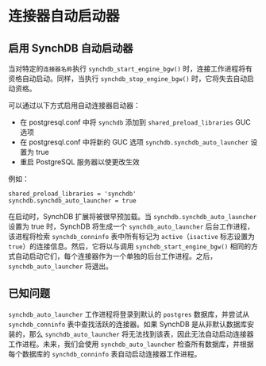 # 连接器自动启动器

## 启用 SynchDB 自动启动器
当对特定的`连接器名称`执行 `synchdb_start_engine_bgw()` 时，连接工作进程将有资格自动启动。同样，当执行 `synchdb_stop_engine_bgw()` 时，它将失去自动启动资格。

可以通过以下方式启用自动连接器启动器：

* 在 postgresql.conf 中将 `synchdb` 添加到 `shared_preload_libraries` GUC 选项
* 在 postgresql.conf 中将新的 GUC 选项 `synchdb.synchdb_auto_launcher` 设置为 true
* 重启 PostgreSQL 服务器以使更改生效

例如：
```
shared_preload_libraries = 'synchdb'
synchdb.synchdb_auto_launcher = true
```
在启动时，SynchDB 扩展将被很早预加载。当 `synchdb.synchdb_auto_launcher` 设置为 true 时，SynchDB 将生成一个 `synchdb_auto_launcher` 后台工作进程，该进程将检索 `synchdb_conninfo` 表中所有标记为 `active`（`isactive` 标志设置为 `true`）的连接信息。然后，它将以与调用 `synchdb_start_engine_bgw()` 相同的方式自动启动它们，每个连接器作为一个单独的后台工作进程。之后，`synchdb_auto_launcher` 将退出。

## 已知问题
`synchdb_auto_launcher` 工作进程将登录到默认的 `postgres` 数据库，并尝试从 `synchdb_conninfo` 表中查找活跃的连接器。如果 SynchDB 是从非默认数据库安装的，那么 `synchdb_auto_launcher` 将无法找到该表，因此无法自动启动连接器工作进程。未来，我们会使用 `synchdb_auto_launcher` 检查所有数据库，并根据每个数据库的 `synchdb_conninfo` 表自动启动连接器工作进程。
